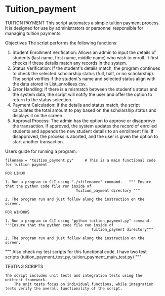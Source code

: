 # Tuition_payment

TUITION PAYMENT
This script automates a simple tuition payment process. It is designed for use by administrators or personnel responsible for managing 
tuition payments.

Objectives
The script performs the following functions:

1. Student Enrollment Verification: Allows an admin to input the details of students (last name, first name, middle name) who wish to enroll. 
It first checks if these details match any records in the system.
2. Status Verification: If the student's details match, the program continues to check the selected scholarship status (full, half, or no scholarship). 
The script verifies if the student's name and selected status align with the data stored in List_enrollees.csv.
3. Error Handling: If there is a mismatch between the student's status and the system data, the script will notify the user and offer the 
option to return to the status selection.
4. Payment Calculation: If the details and status match, the script calculates the total amount to pay based on the scholarship status and 
displays it on the screen.
5. Approval Process: The admin has the option to approve or disapprove the transaction. If approved, the system updates the record of enrolled 
students and appends the new student details to an enrollment file. If disapproved, the process is aborted, and the user is given the option 
to start another transaction.

Users guide for running a program:

	filename = "tuition_payment.py"		# This is a main functional code for tuition payment

	FOR LINUX

	1. Run a program in CLI using "./<filename>" command.   """ Ensure that the python code file run inside of
								    Tuition_payment directory """
	
	2. The program run and just follow along the instruction on the screen.

	FOR WINDOWS

	1. Run a program in CLI using "python tuition_payment.py" command.	"""Ensure that the python code file run inside of
										   Tuition_payment directory"""
	
	2. The program run and just follow along the instruction on the screen.


""" Also check my test scripts for this functional code. I have two test scripts (tuition_payment_test.py, 
	tuition_payment_main_test.py) """

TESTING SCRIPTS
	
	The script includes unit tests and integration tests using the unittest framework. 
        The unit tests focus on individual functions, while integration tests verify the overall functionality of the script.

